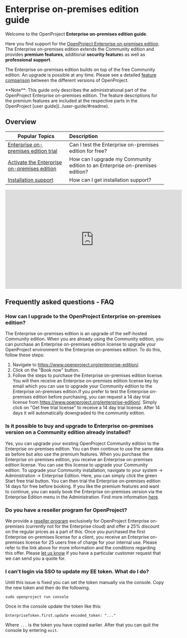 # Enterprise on-premises edition guide

Welcome to the OpenProject **Enterprise on-premises edition guide**.

Here you find support for the [OpenProject Enterprise on-premises edition](https://www.openproject.org/enterprise-edition/). The Enterprise on-premises edition extends the Community edition and provides **premium features**, additional **security feature**s as well as **professional support**.

The Enterprise on-premises edition builds on top of the free Community edition. An upgrade is possible at any time. Please see a detailed [feature comparison](https://www.openproject.org/pricing/#features) between the different versions of OpenProject.

<div class="alert alert-info" role="alert">
**Note**: This guide only describes the administrational part of the OpenProject Enterprise on-premises edition. The feature descriptions for the premium features are included at the respective parts in the OpenProject [user guide](../user-guide/#readme).
</div>

## Overview

| Popular Topics                                               | Description                                                  |
| ------------------------------------------------------------ | :----------------------------------------------------------- |
| [Enterprise on-premises edition trial](enterprise-trial/)                | Can I test the Enterprise on-premises edition for free?                  |
| [Activate the Enterprise on-premises edition](activate-enterprise-edition/) | How can I upgrade my Community edition to an Enterprise on-premises edition? |
| [Installation support](support)                              | How can I get installation support?                          |

<iframe width="560" height="315" src="https://www.youtube-nocookie.com/embed/YRF_bavXBts" frameborder="0" allow="accelerometer; autoplay; encrypted-media; gyroscope; picture-in-picture" allowfullscreen></iframe>



## Frequently asked questions - FAQ 


### How can I upgrade to the OpenProject Enterprise on-premises edition?

The Enterprise on-premises edition is an upgrade of the self-hosted Community edition. When you are already using the Community edition, you can purchase an Enterprise on-premises edition license to upgrade your OpenProject environment to the Enterprise on-premises edition. To do this, follow these steps:

1. Navigate to https://www.openproject.org/enterprise-edition/.
2. Click on the "Book now" button.
3. Follow the steps to purchase the Enterprise on-premises edition license. You will then receive an Enterprise on-premises edition license key by email which you can use to upgrade your Community edition to the Enterprise on-premises edition.If you prefer to test the Enterprise on-premises edition before purchasing, you can request a 14 day trial license from https://www.openproject.org/enterprise-edition/. Simply click on "Get free trial license" to receive a 14 day trial license. After 14 days it will automatically downgraded to the community edition. 


### Is it possible to buy and upgrade to Enterprise on-premises version on a Community edition already installed?

Yes, you can upgrade your existing OpenProject Community edition to the Enterprise on-premises edition. You can then continue to use the same data as before but also use the premium features. When you purchase the Enterprise on-premises edition, you receive an Enterprise on-premises edition license. You can use this license to upgrade your Community edition.
To upgrade your Community installation, navigate to your system -> Administration -> Enterprise Edition. Here, you can simply click the green Start free trial button. You can then trial the Enterprise on-premises edition 14 days for free before booking. If you like the premium features and want to continue, you can easily book the Enterprise on-premises version via the Enterprise Edition menu in the Administration. Find more information [here](https://www.openproject.org/enterprise-edition-upgrade-test-free/).

### Do you have a reseller program for OpenProject?

We provide a [reseller program](https://www.openproject.org/reseller-program/) exclusively for OpenProject Enterprise on-premises (currently not for the Enterprise cloud) and offer a 25% discount on the regular prices as a part of this. Once you purchased the first Enterprise on-premises license for a client, you receive an Enterprise on-premises license for 25 users free of charge for your internal use. Please refer to the link above for more information and the conditions regarding this offer.
Please [let us know](mailto:sales@openproject.com) if you have a particular customer request that we can send you a quote for. 

### I can't login via SSO to update my EE token. What do I do?

Until this issue is fixed you can set the token manually via the console. Copy the new token and then do the following.

```
sudo openproject run console
```

Once in the console update the token like this:

```
EnterpriseToken.first.update encoded_token: "..."
```

Where `...` is the token you have copied earlier.
After that you can quit the console by entering `exit`.
